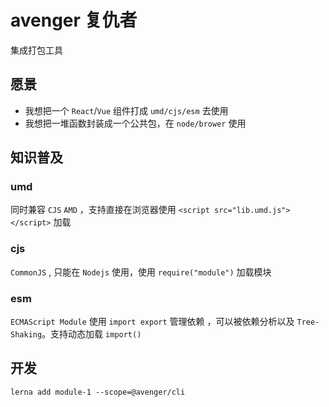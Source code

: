 # avenger 复仇者

集成打包工具

## 愿景

- 我想把一个 `React`/`Vue` 组件打成 `umd/cjs/esm` 去使用
- 我想把一堆函数封装成一个公共包，在 `node/brower` 使用

## 知识普及

### umd

同时兼容 `CJS` `AMD` ，支持直接在浏览器使用 `<script src="lib.umd.js"></script>` 加载 

### cjs

`CommonJS` , 只能在 `Nodejs` 使用，使用 `require("module")` 加载模块
### esm
`ECMAScript Module` 使用 `import export` 管理依赖
，可以被依赖分析以及 `Tree-Shaking`。支持动态加载 `import()`

## 开发

```
lerna add module-1 --scope=@avenger/cli
```


